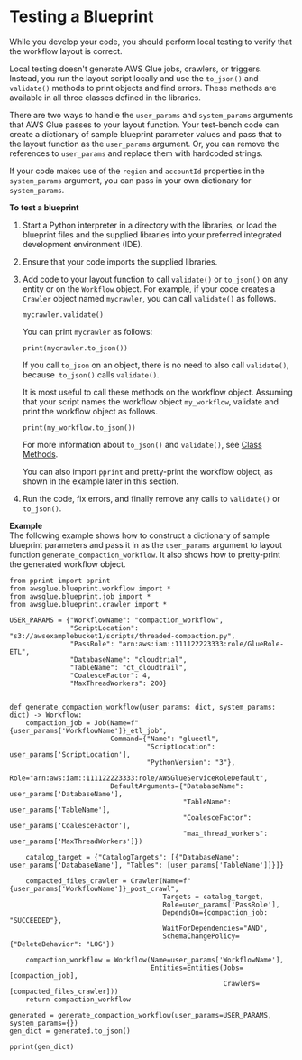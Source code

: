 # Testing a Blueprint<a name="developing-blueprints-testing"></a>

While you develop your code, you should perform local testing to verify that the workflow layout is correct\.

Local testing doesn't generate AWS Glue jobs, crawlers, or triggers\. Instead, you run the layout script locally and use the `to_json()` and `validate()` methods to print objects and find errors\. These methods are available in all three classes defined in the libraries\. 

There are two ways to handle the `user_params` and `system_params` arguments that AWS Glue passes to your layout function\. Your test\-bench code can create a dictionary of sample blueprint parameter values and pass that to the layout function as the `user_params` argument\. Or, you can remove the references to `user_params` and replace them with hardcoded strings\.

If your code makes use of the `region` and `accountId` properties in the `system_params` argument, you can pass in your own dictionary for `system_params`\.

**To test a blueprint**

1. Start a Python interpreter in a directory with the libraries, or load the blueprint files and the supplied libraries into your preferred integrated development environment \(IDE\)\.

1. Ensure that your code imports the supplied libraries\.

1. Add code to your layout function to call `validate()` or `to_json()` on any entity or on the `Workflow` object\. For example, if your code creates a `Crawler` object named `mycrawler`, you can call `validate()` as follows\.

   ```
   mycrawler.validate()
   ```

   You can print `mycrawler` as follows:

   ```
   print(mycrawler.to_json())
   ```

   If you call `to_json` on an object, there is no need to also call `validate()`, because` to_json()` calls `validate()`\. 

   It is most useful to call these methods on the workflow object\. Assuming that your script names the workflow object `my_workflow`, validate and print the workflow object as follows\.

   ```
   print(my_workflow.to_json())
   ```

   For more information about `to_json()` and `validate()`, see [Class Methods](developing-blueprints-code-classes.md#developing-blueprints-code-methods)\.

   You can also import `pprint` and pretty\-print the workflow object, as shown in the example later in this section\.

1. Run the code, fix errors, and finally remove any calls to `validate()` or `to_json()`\.

**Example**  
The following example shows how to construct a dictionary of sample blueprint parameters and pass it in as the `user_params` argument to layout function `generate_compaction_workflow`\. It also shows how to pretty\-print the generated workflow object\.  

```
from pprint import pprint
from awsglue.blueprint.workflow import *
from awsglue.blueprint.job import *
from awsglue.blueprint.crawler import *
 
USER_PARAMS = {"WorkflowName": "compaction_workflow",
               "ScriptLocation": "s3://awsexamplebucket1/scripts/threaded-compaction.py",
               "PassRole": "arn:aws:iam::111122223333:role/GlueRole-ETL",
               "DatabaseName": "cloudtrial",
               "TableName": "ct_cloudtrail",
               "CoalesceFactor": 4,
               "MaxThreadWorkers": 200}
 
 
def generate_compaction_workflow(user_params: dict, system_params: dict) -> Workflow:
    compaction_job = Job(Name=f"{user_params['WorkflowName']}_etl_job",
                         Command={"Name": "glueetl",
                                  "ScriptLocation": user_params['ScriptLocation'],
                                  "PythonVersion": "3"},
                         Role="arn:aws:iam::111122223333:role/AWSGlueServiceRoleDefault",
                         DefaultArguments={"DatabaseName": user_params['DatabaseName'],
                                           "TableName": user_params['TableName'],
                                           "CoalesceFactor": user_params['CoalesceFactor'],
                                           "max_thread_workers": user_params['MaxThreadWorkers']})
 
    catalog_target = {"CatalogTargets": [{"DatabaseName": user_params['DatabaseName'], "Tables": [user_params['TableName']]}]}
 
    compacted_files_crawler = Crawler(Name=f"{user_params['WorkflowName']}_post_crawl",
                                      Targets = catalog_target,
                                      Role=user_params['PassRole'],
                                      DependsOn={compaction_job: "SUCCEEDED"},
                                      WaitForDependencies="AND",
                                      SchemaChangePolicy={"DeleteBehavior": "LOG"})
 
    compaction_workflow = Workflow(Name=user_params['WorkflowName'],
                                   Entities=Entities(Jobs=[compaction_job],
                                                     Crawlers=[compacted_files_crawler]))
    return compaction_workflow
 
generated = generate_compaction_workflow(user_params=USER_PARAMS, system_params={})
gen_dict = generated.to_json()
 
pprint(gen_dict)
```